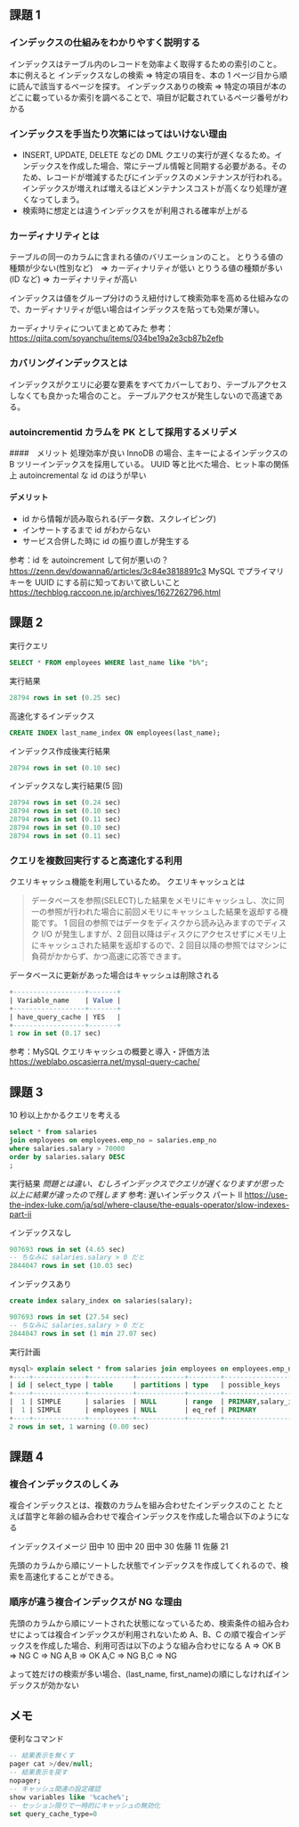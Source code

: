 ## 課題 1

### インデックスの仕組みをわかりやすく説明する

インデックスはテーブル内のレコードを効率よく取得するための索引のこと。
本に例えると
インデックスなしの検索 => 特定の項目を、本の 1 ページ目から順に読んで該当するページを探す。
インデックスありの検索 => 特定の項目が本のどこに載っているか索引を調べることで、項目が記載されているページ番号がわかる

### インデックスを手当たり次第にはってはいけない理由

- INSERT, UPDATE, DELETE などの DML クエリの実行が遅くなるため。インデックスを作成した場合、常にテーブル情報と同期する必要がある。そのため、レコードが増減するたびにインデックスのメンテナンスが行われる。インデックスが増えれば増えるほどメンテナンスコストが高くなり処理が遅くなってしまう。
- 検索時に想定とは違うインデックスをが利用される確率が上がる

### カーディナリティとは

テーブルの同一のカラムに含まれる値のバリエーションのこと。
とりうる値の種類が少ない(性別など)　=> カーディナリティが低い
とりうる値の種類が多い(ID など) => カーディナリティが高い

インデックスは値をグループ分けのうえ紐付けして検索効率を高める仕組みなので、カーディナリティが低い場合はインデックスを貼っても効果が薄い。

カーディナリティについてまとめてみた
参考：https://qiita.com/soyanchu/items/034be19a2e3cb87b2efb

### カバリングインデックスとは

インデックスがクエリに必要な要素をすべてカバーしており、テーブルアクセスしなくても良かった場合のこと。
テーブルアクセスが発生しないので高速である。

### autoincrementid カラムを PK として採用するメリデメ

####　メリット
処理効率が良い
InnoDB の場合、主キーによるインデックスの B ツリーインデックスを採用している。
UUID 等と比べた場合、ヒット率の関係上 autoincremental な id のほうが早い

#### デメリット

- id から情報が読み取られる(データ数、スクレイピング)
- インサートするまで id がわからない
- サービス合併した時に id の振り直しが発生する

参考：id を autoincrement して何が悪いの？
https://zenn.dev/dowanna6/articles/3c84e3818891c3
MySQL でプライマリキーを UUID にする前に知っておいて欲しいこと
https://techblog.raccoon.ne.jp/archives/1627262796.html

## 課題 2

実行クエリ

```sql
SELECT * FROM employees WHERE last_name like "b%";
```

実行結果

```sql
28794 rows in set (0.25 sec)
```

高速化するインデックス

```sql
CREATE INDEX last_name_index ON employees(last_name);
```

インデックス作成後実行結果

```sql
28794 rows in set (0.10 sec)
```

インデックスなし実行結果(5 回)

```sql
28794 rows in set (0.24 sec)
28794 rows in set (0.10 sec)
28794 rows in set (0.11 sec)
28794 rows in set (0.10 sec)
28794 rows in set (0.11 sec)
```

### クエリを複数回実行すると高速化する利用

クエリキャッシュ機能を利用しているため。
クエリキャッシュとは

> データベースを参照(SELECT)した結果をメモリにキャッシュし、次に同一の参照が行われた場合に前回メモリにキャッシュした結果を返却する機能です。 1 回目の参照ではデータをディスクから読み込みますのでディスク I/O が発生しますが、2 回目以降はディスクにアクセスせずにメモリ上にキャッシュされた結果を返却するので、2 回目以降の参照ではマシンに負荷がかからず、かつ高速に応答できます。

データベースに更新があった場合はキャッシュは削除される

```sql
+------------------+-------+
| Variable_name    | Value |
+------------------+-------+
| have_query_cache | YES   |
+------------------+-------+
1 row in set (0.17 sec)
```

参考：MySQL クエリキャッシュの概要と導入・評価方法
https://weblabo.oscasierra.net/mysql-query-cache/

## 課題 3

10 秒以上かかるクエリを考える

```sql
select * from salaries
join employees on employees.emp_no = salaries.emp_no
where salaries.salary > 70000
order by salaries.salary DESC
;
```

実行結果
_問題とは違い、むしろインデックスでクエリが遅くなりますが思った以上に結果が違ったので残します_
参考: 遅いインデックス パート II
https://use-the-index-luke.com/ja/sql/where-clause/the-equals-operator/slow-indexes-part-ii

インデックスなし

```sql
907693 rows in set (4.65 sec)
-- ちなみに salaries.salary > 0 だと
2844047 rows in set (10.03 sec)
```

インデックスあり

```sql
create index salary_index on salaries(salary);
```

```sql
907693 rows in set (27.54 sec)
-- ちなみに salaries.salary > 0 だと
2844047 rows in set (1 min 27.07 sec)
```

実行計画

```sql
mysql> explain select * from salaries join employees on employees.emp_no = salaries.emp_no where salaries.salary > 70000 order by salaries.salary DESC;
+----+-------------+-----------+------------+--------+----------------------+--------------+---------+---------------------------+------+----------+-----------------------+
| id | select_type | table     | partitions | type   | possible_keys        | key          | key_len | ref                       | rows | filtered | Extra                 |
+----+-------------+-----------+------------+--------+----------------------+--------------+---------+---------------------------+------+----------+-----------------------+
|  1 | SIMPLE      | salaries  | NULL       | range  | PRIMARY,salary_index | salary_index | 4       | NULL                      |    1 |   100.00 | Using index condition |
|  1 | SIMPLE      | employees | NULL       | eq_ref | PRIMARY              | PRIMARY      | 4       | employees.salaries.emp_no |    1 |   100.00 | NULL                  |
+----+-------------+-----------+------------+--------+----------------------+--------------+---------+---------------------------+------+----------+-----------------------+
2 rows in set, 1 warning (0.00 sec)
```

## 課題 4

### 複合インデックスのしくみ

複合インデックスとは、複数のカラムを組み合わせたインデックスのこと
たとえば苗字と年齢の組み合わせで複合インデックスを作成した場合以下のようになる

インデックスイメージ
田中 10
田中 20
田中 30
佐藤 11
佐藤 21

先頭のカラムから順にソートした状態でインデックスを作成してくれるので、検索を高速化することができる。

### 順序が違う複合インデックスが NG な理由

先頭のカラムから順にソートされた状態になっているため、検索条件の組み合わせによっては複合インデックスが利用されないため
A、B、C の順で複合インデックスを作成した場合、利用可否は以下のような組み合わせになる
A => OK
B => NG
C => NG
A,B => OK
A,C => NG
B,C => NG

よって姓だけの検索が多い場合、(last_name, first_name)の順にしなければインデックスが効かない

## メモ

便利なコマンド

```sql
-- 結果表示を無くす
pager cat >/dev/null;
-- 結果表示を戻す
nopager;
-- キャッシュ関連の設定確認
show variables like '%cache%';
-- セッション限りで一時的にキャッシュの無効化
set query_cache_type=0
```
